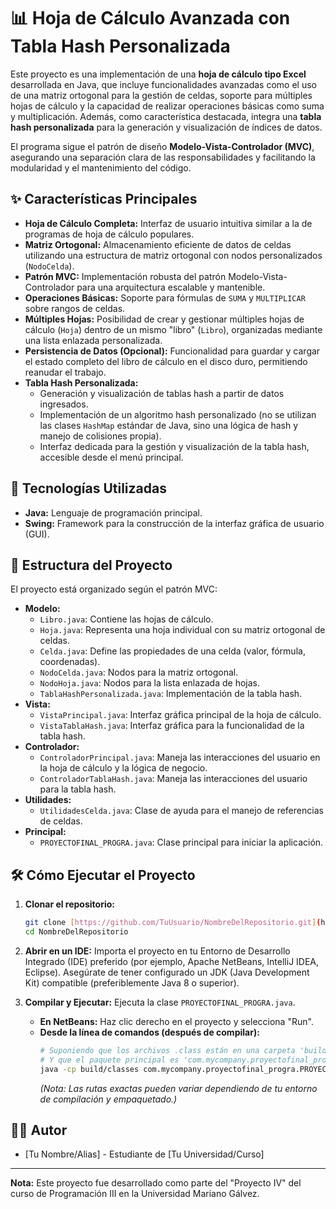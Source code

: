 # 📊 Hoja de Cálculo Avanzada con Tabla Hash Personalizada

Este proyecto es una implementación de una **hoja de cálculo tipo Excel** desarrollada en Java, que incluye funcionalidades avanzadas como el uso de una matriz ortogonal para la gestión de celdas, soporte para múltiples hojas de cálculo y la capacidad de realizar operaciones básicas como suma y multiplicación. Además, como característica destacada, integra una **tabla hash personalizada** para la generación y visualización de índices de datos.

El programa sigue el patrón de diseño **Modelo-Vista-Controlador (MVC)**, asegurando una separación clara de las responsabilidades y facilitando la modularidad y el mantenimiento del código.

## ✨ Características Principales

* **Hoja de Cálculo Completa:** Interfaz de usuario intuitiva similar a la de programas de hoja de cálculo populares.
* **Matriz Ortogonal:** Almacenamiento eficiente de datos de celdas utilizando una estructura de matriz ortogonal con nodos personalizados (`NodoCelda`).
* **Patrón MVC:** Implementación robusta del patrón Modelo-Vista-Controlador para una arquitectura escalable y mantenible.
* **Operaciones Básicas:** Soporte para fórmulas de `SUMA` y `MULTIPLICAR` sobre rangos de celdas.
* **Múltiples Hojas:** Posibilidad de crear y gestionar múltiples hojas de cálculo (`Hoja`) dentro de un mismo "libro" (`Libro`), organizadas mediante una lista enlazada personalizada.
* **Persistencia de Datos (Opcional):** Funcionalidad para guardar y cargar el estado completo del libro de cálculo en el disco duro, permitiendo reanudar el trabajo.
* **Tabla Hash Personalizada:**
    * Generación y visualización de tablas hash a partir de datos ingresados.
    * Implementación de un algoritmo hash personalizado (no se utilizan las clases `HashMap` estándar de Java, sino una lógica de hash y manejo de colisiones propia).
    * Interfaz dedicada para la gestión y visualización de la tabla hash, accesible desde el menú principal.

## 🚀 Tecnologías Utilizadas

* **Java:** Lenguaje de programación principal.
* **Swing:** Framework para la construcción de la interfaz gráfica de usuario (GUI).

## 📂 Estructura del Proyecto

El proyecto está organizado según el patrón MVC:

* **Modelo:**
    * `Libro.java`: Contiene las hojas de cálculo.
    * `Hoja.java`: Representa una hoja individual con su matriz ortogonal de celdas.
    * `Celda.java`: Define las propiedades de una celda (valor, fórmula, coordenadas).
    * `NodoCelda.java`: Nodos para la matriz ortogonal.
    * `NodoHoja.java`: Nodos para la lista enlazada de hojas.
    * `TablaHashPersonalizada.java`: Implementación de la tabla hash.
* **Vista:**
    * `VistaPrincipal.java`: Interfaz gráfica principal de la hoja de cálculo.
    * `VistaTablaHash.java`: Interfaz gráfica para la funcionalidad de la tabla hash.
* **Controlador:**
    * `ControladorPrincipal.java`: Maneja las interacciones del usuario en la hoja de cálculo y la lógica de negocio.
    * `ControladorTablaHash.java`: Maneja las interacciones del usuario para la tabla hash.
* **Utilidades:**
    * `UtilidadesCelda.java`: Clase de ayuda para el manejo de referencias de celdas.
* **Principal:**
    * `PROYECTOFINAL_PROGRA.java`: Clase principal para iniciar la aplicación.

## 🛠️ Cómo Ejecutar el Proyecto

1.  **Clonar el repositorio:**
    ```bash
    git clone [https://github.com/TuUsuario/NombreDelRepositorio.git](https://github.com/TuUsuario/NombreDelRepositorio.git)
    cd NombreDelRepositorio
    ```
2.  **Abrir en un IDE:** Importa el proyecto en tu Entorno de Desarrollo Integrado (IDE) preferido (por ejemplo, Apache NetBeans, IntelliJ IDEA, Eclipse). Asegúrate de tener configurado un JDK (Java Development Kit) compatible (preferiblemente Java 8 o superior).
3.  **Compilar y Ejecutar:** Ejecuta la clase `PROYECTOFINAL_PROGRA.java`.

    * **En NetBeans:** Haz clic derecho en el proyecto y selecciona "Run".
    * **Desde la línea de comandos (después de compilar):**
        ```bash
        # Suponiendo que los archivos .class están en una carpeta 'build/classes'
        # Y que el paquete principal es 'com.mycompany.proyectofinal_progra'
        java -cp build/classes com.mycompany.proyectofinal_progra.PROYECTOFINAL_PROGRA
        ```
        *(Nota: Las rutas exactas pueden variar dependiendo de tu entorno de compilación y empaquetado.)*

## 🧑‍💻 Autor

* [Tu Nombre/Alias] - Estudiante de [Tu Universidad/Curso]

---
**Nota:** Este proyecto fue desarrollado como parte del "Proyecto IV" del curso de Programación III en la Universidad Mariano Gálvez.

